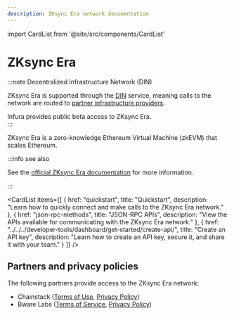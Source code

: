 ```yaml
---
description: ZKsync Era network documentation
---
```


import CardList from '@site/src/components/CardList'

# ZKsync Era

:::note Decentralized Infrastructure Network (DIN)

ZKsync Era is supported through the [DIN](https://www.infura.io/solutions/decentralized-infrastructure-service) service,
meaning calls to the network are routed to [partner infrastructure providers](#partners-and-privacy-policies).

Infura provides public beta access to ZKsync Era.   
:::

ZKsync Era is a zero-knowledge Ethereum Virtual Machine (zkEVM) that scales Ethereum.

:::info see also

 See the [official ZKsync Era documentation](https://docs.zksync.io/build) for more information.

:::

<CardList
  items={[
    {
      href: "quickstart",
      title: "Quickstart",
      description: "Learn how to quickly connect and make calls to the ZKsync Era network."
    },
    {
      href: "json-rpc-methods",
      title: "JSON-RPC APIs",
      description: "View the APIs available for communicating with the ZKsync Era network."
    },
    {
      href: "../../../developer-tools/dashboard/get-started/create-api/",
      title: "Create an API key",
      description: "Learn how to create an API key, secure it, and share it with your team."
    }
  ]}
/>

## Partners and privacy policies

The following partners provide access to the ZKsync Era network:
<!-- markdown-link-check-disable -->
- Chainstack ([Terms of Use](https://chainstack.com/tos/), [Privacy Policy](https://chainstack.com/privacy/))
- Bware Labs ([Terms of Service](https://bwarelabs.com/terms), [Privacy Policy](https://bwarelabs.com/privacy))
<!-- markdown-link-check-enable -->